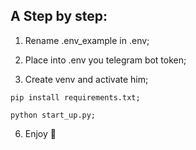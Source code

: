 ## A Step by step:

1. Rename .env_example in .env;

2. Place into .env you telegram bot token;

3. Create venv and activate him;

```
pip install requirements.txt;

python start_up.py;
```
6. Enjoy 🎉